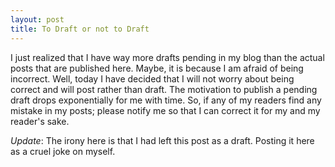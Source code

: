 ```yaml
---
layout: post
title: To Draft or not to Draft
---
```


I just realized that I have way more drafts pending in my blog than the actual posts that are published here. Maybe, it is because I am afraid of being incorrect. Well, today I have decided that I will not worry about being correct and will post rather than draft. The motivation to publish a pending draft drops exponentially for me with time. So, if any of my readers find any mistake in my posts; please notify me so that I can correct it for my and my reader's sake.

*Update*: The irony here is that I had left this post as a draft. Posting it here as a cruel joke on myself. 
